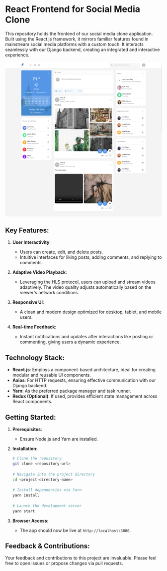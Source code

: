 # React Frontend for Social Media Clone

This repository holds the frontend of our social media clone application. Built using the React.js framework, it mirrors familiar features found in mainstream social media platforms with a custom touch. It interacts seamlessly with our Django backend, creating an integrated and interactive experience.

![Cover Photo](./ReadmeImages/cover.png)

## Key Features:

1. **User Interactivity**:
   - Users can create, edit, and delete posts.
   - Intuitive interfaces for liking posts, adding comments, and replying to comments.
2. **Adaptive Video Playback**:

   - Leveraging the HLS protocol, users can upload and stream videos adaptively. The video quality adjusts automatically based on the viewer's network conditions.

3. **Responsive UI**:
   - A clean and modern design optimized for desktop, tablet, and mobile users.
4. **Real-time Feedback**:
   - Instant notifications and updates after interactions like posting or commenting, giving users a dynamic experience.

## Technology Stack:

- **React.js**: Employs a component-based architecture, ideal for creating modular and reusable UI components.
- **Axios**: For HTTP requests, ensuring effective communication with our Django backend.
- **Yarn**: As the preferred package manager and task runner.
- **Redux (Optional)**: If used, provides efficient state management across React components.

## Getting Started:

1. **Prerequisites**:

   - Ensure Node.js and Yarn are installed.

2. **Installation**:

   ```bash
   # Clone the repository
   git clone <repository-url>

   # Navigate into the project directory
   cd <project-directory-name>

   # Install dependencies via Yarn
   yarn install

   # Launch the development server
   yarn start
   ```

3. **Browser Access**:
   - The app should now be live at `http://localhost:3000`.

## Feedback & Contributions:

Your feedback and contributions to this project are invaluable. Please feel free to open issues or propose changes via pull requests.
